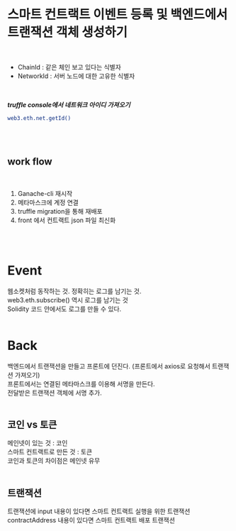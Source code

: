 # 스마트 컨트랙트 이벤트 등록 및 백엔드에서 트랜잭션 객체 생성하기

<br>

-   ChainId : 같은 체인 보고 있다는 식별자
-   NetworkId : 서버 노드에 대한 고유한 식별자

<br>

**_truffle console에서 네트워크 아이디 가져오기_**

```sh
web3.eth.net.getId()
```

<br>
<br>

## work flow

<br>

1. Ganache-cli 재시작
2. 메타마스크에 계정 연결
3. truffle migration을 통해 재배포
4. front 에서 컨트랙트 json 파일 최신화

<br>
<br>

# Event

웹소켓처럼 동작하는 것. 정확히는 로그를 남기는 것.
<br>
web3.eth.subscribe() 역시 로그를 남기는 것
<br>
Solidity 코드 안에서도 로그를 만들 수 있다.
<br>
<br>

# Back

백엔드에서 트랜잭션을 만들고 프론트에 던진다. (프론트에서 axios로 요청해서 트랜잭션 가져오기)
<br>
프론트에서는 연결된 메타마스크를 이용해 서명을 만든다.
<br>
전달받은 트랜잭션 객체에 서명 추가.
<br>
<br>

## 코인 vs 토큰

메인넷이 있는 것 : 코인
<br>
스마트 컨트랙트로 만든 것 : 토큰
<br>
코인과 토큰의 차이점은 메인넷 유무
<br>
<br>

## 트랜잭션

트랜잭션에 input 내용이 있다면 스마트 컨트랙트 실행을 위한 트랜잭션
<br>
contractAddress 내용이 있다면 스마트 컨트랙트 배포 트랜잭션
<br>
<br>
